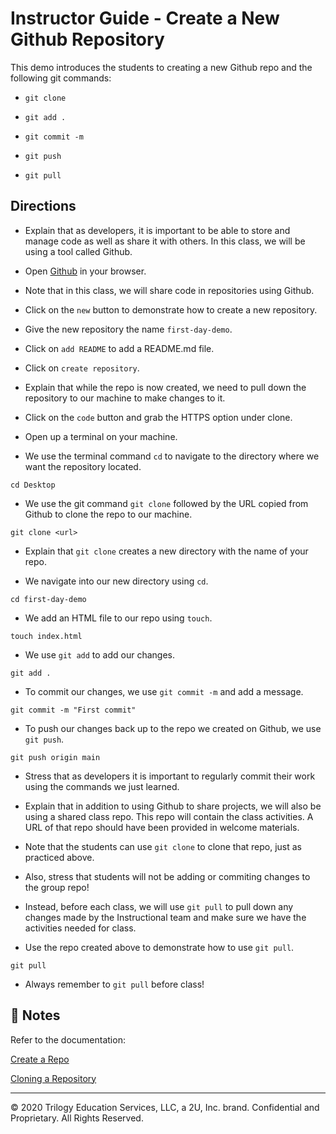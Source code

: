 # Instructor Guide - Create a New Github Repository

This demo introduces the students to creating a new Github repo and the following git commands:

* `git clone` 

* `git add .`

* `git commit -m` 

* `git push`

* `git pull`

## Directions

* Explain that as developers, it is important to be able to store and manage code as well as share it with others. In this class, we will be using a tool called Github. 

* Open [Github](https://github.com/) in your browser. 

* Note that in this class, we will share code in repositories using Github.

* Click on the `new` button to demonstrate how to create a new repository.

* Give the new repository the name `first-day-demo`.

* Click on `add README` to add a README.md file. 

* Click on `create repository`.

* Explain that while the repo is now created, we need to pull down the repository to our machine to make changes to it. 

* Click on the `code` button and grab the HTTPS option under clone. 

* Open up a terminal on your machine. 

* We use the terminal command `cd` to navigate to the directory where we want the repository located. 

```
cd Desktop
```

* We use the git command `git clone` followed by the URL copied from Github to clone the repo to our machine. 

```
git clone <url>
```

* Explain that `git clone` creates a new directory with the name of your repo.  

* We navigate into our new directory using `cd`.

```
cd first-day-demo
```

* We add an HTML file to our repo using `touch`.

```
touch index.html
```

* We use `git add` to add our changes.

```
git add .
```

* To commit our changes, we use `git commit -m` and add a message. 

```
git commit -m "First commit"
```

* To push our changes back up to the repo we created on Github, we use `git push`.

```
git push origin main
```

* Stress that as developers it is important to regularly commit their work using the commands we just learned.

* Explain that in addition to using Github to share projects, we will also be using a shared class repo. This repo will contain the class activities. A URL of that repo should have been provided in welcome materials.

* Note that the students can use `git clone` to clone that repo, just as practiced above.

* Also, stress that students will not be adding or commiting changes to the group repo! 

* Instead, before each class, we will use `git pull` to pull down any changes made by the Instructional team and make sure we have the activities needed for class. 

* Use the repo created above to demonstrate how to use `git pull`.

```
git pull
```

* Always remember to `git pull` before class!

## 📝 Notes

Refer to the documentation: 

[Create a Repo](https://docs.github.com/en/free-pro-team@latest/github/getting-started-with-github/create-a-repo)

[Cloning a Repository](https://docs.github.com/en/free-pro-team@latest/github/creating-cloning-and-archiving-repositories/cloning-a-repository)

---
 © 2020 Trilogy Education Services, LLC, a 2U, Inc. brand. Confidential and Proprietary. All Rights Reserved.
